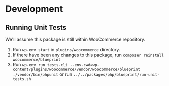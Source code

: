 # Development

## Running Unit Tests

We'll assume this package is still within WooCommerce repository.

1. Run `wp-env start` in `plugins/woocommerce` directory.
2. If there have been any changes to this package, run `composer reinstall woocommerce/blueprint`
3. Run `wp-env run tests-cli --env-cwd=wp-content/plugins/woocommerce/vendor/woocommerce/blueprint ./vendor/bin/phpunit` or run `../../packages/php/blueprint/run-unit-tests.sh`